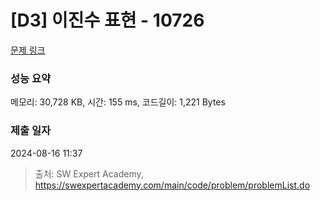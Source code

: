 # [D3] 이진수 표현 - 10726 

[문제 링크](https://swexpertacademy.com/main/code/problem/problemDetail.do?contestProbId=AXRSXf_a9qsDFAXS) 

### 성능 요약

메모리: 30,728 KB, 시간: 155 ms, 코드길이: 1,221 Bytes

### 제출 일자

2024-08-16 11:37



> 출처: SW Expert Academy, https://swexpertacademy.com/main/code/problem/problemList.do